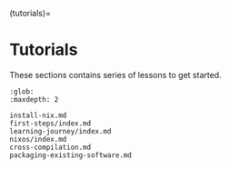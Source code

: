 (tutorials)=
# Tutorials

These sections contains series of lessons to get started.

```{toctree}
:glob:
:maxdepth: 2

install-nix.md
first-steps/index.md
learning-journey/index.md
nixos/index.md
cross-compilation.md
packaging-existing-software.md
```
